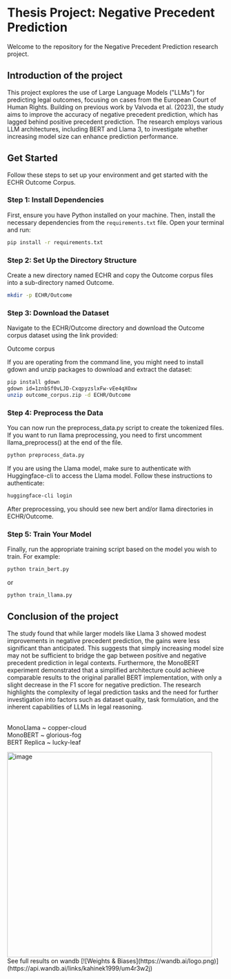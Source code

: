 # Thesis Project: Negative Precedent Prediction

Welcome to the repository for the Negative Precedent Prediction research project. 

## Introduction of the project

This project explores the use of Large Language Models ("LLMs") for predicting legal outcomes, focusing on cases from the European Court of Human Rights. Building on previous work by Valvoda et al. (2023), the study aims to improve the accuracy of negative precedent prediction, which has lagged behind positive precedent prediction. The research employs various LLM architectures, including BERT and Llama 3, to investigate whether increasing model size can enhance prediction performance.

## Get Started

Follow these steps to set up your environment and get started with the ECHR Outcome Corpus.

### Step 1: Install Dependencies

First, ensure you have Python installed on your machine. Then, install the necessary dependencies from the `requirements.txt` file. Open your terminal and run:

```bash
pip install -r requirements.txt
```

### Step 2: Set Up the Directory Structure
Create a new directory named ECHR and copy the Outcome corpus files into a sub-directory named Outcome.

``` bash
mkdir -p ECHR/Outcome
```

### Step 3: Download the Dataset

Navigate to the ECHR/Outcome directory and download the Outcome corpus dataset using the link provided:

Outcome corpus

If you are operating from the command line, you might need to install gdown and unzip packages to download and extract the dataset:

```bash
pip install gdown
gdown id=1znbSf0vLJD-CxqpyzslxFw-vEe4qXOxw
unzip outcome_corpus.zip -d ECHR/Outcome
```
### Step 4: Preprocess the Data
You can now run the preprocess_data.py script to create the tokenized files. If you want to run llama preprocessing, you need to first uncomment llama_preprocess() at the end of the file.

```bash
python preprocess_data.py
```
If you are using the Llama model, make sure to authenticate with Huggingface-cli to access the Llama model. Follow these instructions to authenticate:

```bash
huggingface-cli login
```
After preprocessing, you should see new bert and/or llama directories in ECHR/Outcome.

### Step 5: Train Your Model
Finally, run the appropriate training script based on the model you wish to train. For example:

``` bash
python train_bert.py
```
or

``` bash
python train_llama.py
```

## Conclusion of the project

The study found that while larger models like Llama 3 showed modest improvements in negative precedent prediction, the gains were less significant than anticipated. This suggests that simply increasing model size may not be sufficient to bridge the gap between positive and negative precedent prediction in legal contexts. Furthermore, the MonoBERT experiment demonstrated that a simplified architecture could achieve comparable results to the original parallel BERT implementation, with only a slight decrease in the F1 score for negative prediction. The research highlights the complexity of legal prediction tasks and the need for further investigation into factors such as dataset quality, task formulation, and the inherent capabilities of LLMs in legal reasoning.

<br> MonoLlama ~ copper-cloud 
<br> MonoBERT ~ glorious-fog
<br> BERT Replica ~ lucky-leaf

<img width="475" alt="image" src="https://github.com/user-attachments/assets/173697e2-4ddf-4948-a75b-5e5fa1f9c95e">

<br>
See full results on wandb [![Weights & Biases](https://wandb.ai/logo.png)](https://api.wandb.ai/links/kahinek1999/um4r3w2j)
